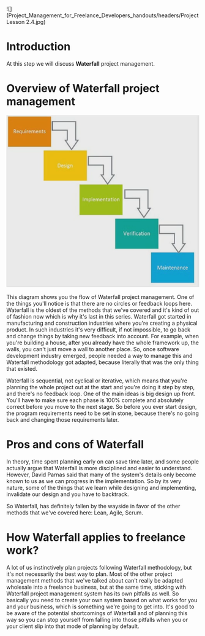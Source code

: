 ![](Project_Management_for_Freelance_Developers_handouts/headers/Project Lesson 2.4.jpg)
# Introduction

At this step we will discuss **Waterfall** project management.

# Overview of Waterfall project management
![](Project_Management_for_Freelance_Developers_handouts/img/2-4_waterfall.png)

This diagram shows you the flow of Waterfall project management. One of the things you'll notice is that there are no circles or feedback loops here. Waterfall is the oldest of the methods that we've covered and it's kind of out of fashion now which is why it's last in this series. Waterfall got started in manufacturing and construction industries where you're creating a physical product. In such industries it's very difficult, if not impossible, to go back and change things by taking new feedback into account. For example, when you're building a house, after you already have the whole framework up, the walls, you can't just move a wall to another place. So, once software development industry emerged, people needed a way to manage this and Waterfall methodology got adapted, because literally that was the only thing that existed.

Waterfall is sequential, not cyclical or iterative, which means that you're planning the whole project out at the start and you're doing it step by step, and there's no feedback loop. One of the main ideas is big design up front. You'll have to make sure each phase is 100% complete and absolutely correct before you move to the next stage. So before you ever start design, the program requirements need to be set in stone, because there's no going back and changing those requirements later.

# Pros and cons of Waterfall

In theory, time spent planning early on can save time later, and some people actually argue that Waterfall is more disciplined and easier to understand. However, David Parnas said that many of the system's details only become known to us as we can progress in the implementation. So by its very nature, some of the things that we learn while designing and implementing, invalidate our design and you have to backtrack.

So Waterfall, has definitely fallen by the wayside in favor of the other methods that we've covered here: Lean, Agile, Scrum.

# How Waterfall applies to freelance work?

A lot of us instinctively plan projects following Waterfall methodology, but it's not necessarily the best way to plan. Most of the other project management methods that we've talked about can't really be adapted wholesale into a freelance business, but at the same time, sticking with Waterfall project management system has its own pitfalls as well. So basically you need to create your own system based on what works for you and your business, which is something we're going to get into. It's good to be aware of the potential shortcomings of Waterfall and of planning this way so you can stop yourself from falling into those pitfalls when you or your client slip into that mode of planning by default.